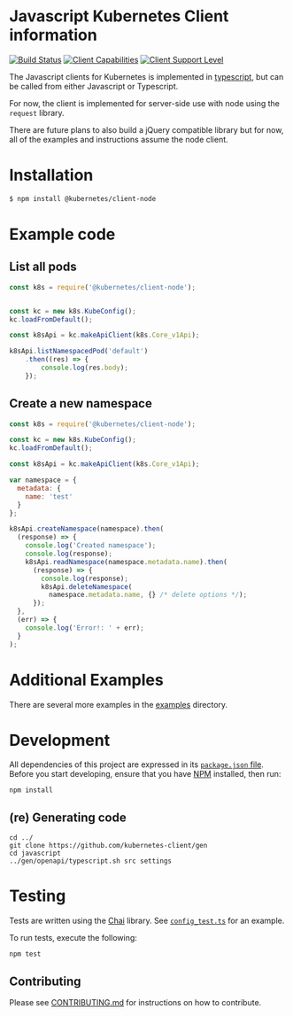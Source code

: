 # Javascript Kubernetes Client information

[![Build Status](https://travis-ci.org/kubernetes-client/javascript.svg?branch=master)](https://travis-ci.org/kubernetes-client/javascript)
[![Client Capabilities](https://img.shields.io/badge/Kubernetes%20client-Silver-blue.svg?style=flat&colorB=C0C0C0&colorA=306CE8)](http://bit.ly/kubernetes-client-capabilities-badge)
[![Client Support Level](https://img.shields.io/badge/kubernetes%20client-beta-green.svg?style=flat&colorA=306CE8)](http://bit.ly/kubernetes-client-support-badge)


The Javascript clients for Kubernetes is implemented in
[typescript](https://typescriptlang.org), but can be called from either
Javascript or Typescript.

For now, the client is implemented for server-side use with node
using the `request` library.

There are future plans to also build a jQuery compatible library but
for now, all of the examples and instructions assume the node client.

# Installation
```sh
$ npm install @kubernetes/client-node
```

# Example code

## List all pods
```javascript
const k8s = require('@kubernetes/client-node');


const kc = new k8s.KubeConfig();
kc.loadFromDefault();

const k8sApi = kc.makeApiClient(k8s.Core_v1Api);

k8sApi.listNamespacedPod('default')
    .then((res) => {
        console.log(res.body);
    });
```

## Create a new namespace
```javascript
const k8s = require('@kubernetes/client-node');

const kc = new k8s.KubeConfig();
kc.loadFromDefault();

const k8sApi = kc.makeApiClient(k8s.Core_v1Api);

var namespace = {
  metadata: {
    name: 'test'
  }
};

k8sApi.createNamespace(namespace).then(
  (response) => {
    console.log('Created namespace');
    console.log(response);
    k8sApi.readNamespace(namespace.metadata.name).then(
      (response) => {
        console.log(response);
        k8sApi.deleteNamespace(
          namespace.metadata.name, {} /* delete options */);
      });
  },
  (err) => {
    console.log('Error!: ' + err);
  }
);
```

# Additional Examples
There are several more examples in the [examples](https://github.com/kubernetes-client/javascript/tree/master/examples) directory.

# Development

All dependencies of this project are expressed in its
[`package.json` file](package.json). Before you start developing, ensure
that you have [NPM](https://www.npmjs.com/) installed, then run:

```console
npm install
```

## (re) Generating code

```
cd ../
git clone https://github.com/kubernetes-client/gen
cd javascript
../gen/openapi/typescript.sh src settings
```

# Testing

Tests are written using the [Chai](http://chaijs.com/) library. See
[`config_test.ts`](./config_test.ts) for an example.

To run tests, execute the following:

```console
npm test
```

## Contributing

Please see [CONTRIBUTING.md](CONTRIBUTING.md) for instructions on how to contribute.
